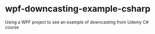 # wpf-downcasting-example-csharp
Using a WPF project to see an example of downcasting from Udemy C# course
